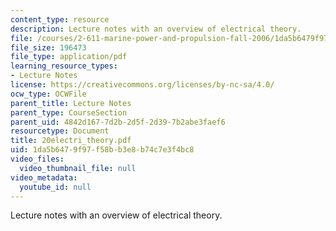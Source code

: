 ```yaml
---
content_type: resource
description: Lecture notes with an overview of electrical theory.
file: /courses/2-611-marine-power-and-propulsion-fall-2006/1da5b6479f97f58bb3e8b74c7e3f4bc8_20electri_theory.pdf
file_size: 196473
file_type: application/pdf
learning_resource_types:
- Lecture Notes
license: https://creativecommons.org/licenses/by-nc-sa/4.0/
ocw_type: OCWFile
parent_title: Lecture Notes
parent_type: CourseSection
parent_uid: 4842d167-7d2b-2d5f-2d39-7b2abe3faef6
resourcetype: Document
title: 20electri_theory.pdf
uid: 1da5b647-9f97-f58b-b3e8-b74c7e3f4bc8
video_files:
  video_thumbnail_file: null
video_metadata:
  youtube_id: null
---
```

Lecture notes with an overview of electrical theory.